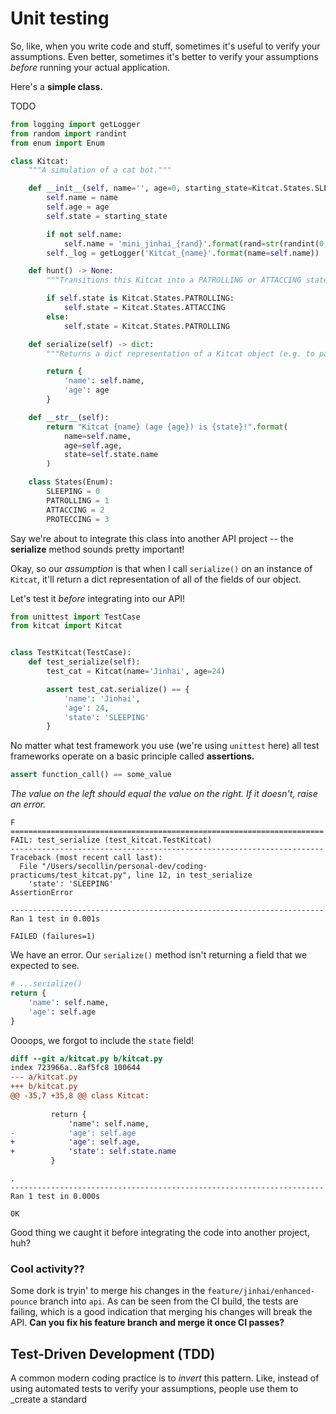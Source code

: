 # Unit testing
So, like, when you write code and stuff, sometimes it's useful to verify your assumptions. Even better, sometimes it's better to verify your assumptions _before_ running your actual application.

Here's a **simple class.**

TODO
```python
from logging import getLogger
from random import randint
from enum import Enum

class Kitcat:
    """A simulation of a cat bot."""

    def __init__(self, name='', age=0, starting_state=Kitcat.States.SLEEPING):
        self.name = name
        self.age = age
        self.state = starting_state

        if not self.name:
            self.name = 'mini_jinhai_{rand}'.format(rand=str(randint(0, 10000)))
        self._log = getLogger('Kitcat_{name}'.format(name=self.name))

    def hunt() -> None:
        """Transitions this Kitcat into a PATROLLING or ATTACCING state."""

        if self.state is Kitcat.States.PATROLLING:
            self.state = Kitcat.States.ATTACCING
        else:
            self.state = Kitcat.States.PATROLLING

    def serialize(self) -> dict:
        """Returns a dict representation of a Kitcat object (e.g. to pass into Flask's jsonify())"""

        return {
            'name': self.name,
            'age': age
        }

    def __str__(self):
        return "Kitcat {name} (age {age}) is {state}!".format(
            name=self.name,
            age=self.age,
            state=self.state.name
        )

    class States(Enum):
        SLEEPING = 0
        PATROLLING = 1
        ATTACCING = 2
        PROTECCING = 3
```

Say we're about to integrate this class into another API project -- the **serialize** method sounds pretty important!

Okay, so our _assumption_ is that when I call `serialize()` on an instance of `Kitcat`, it'll return a dict representation of all of the fields of our object.

Let's test it _before_ integrating into our API!

```python
from unittest import TestCase
from kitcat import Kitcat


class TestKitcat(TestCase):
    def test_serialize(self):
        test_cat = Kitcat(name='Jinhai', age=24)

        assert test_cat.serialize() == {
            'name': 'Jinhai',
            'age': 24,
            'state': 'SLEEPING'
        }
```

No matter what test framework you use (we're using `unittest` here) all test frameworks operate on a basic principle called **assertions.**

```python
assert function_call() == some_value
```

_The value on the left should equal the value on the right. If it doesn't, raise an error._

```
F
======================================================================
FAIL: test_serialize (test_kitcat.TestKitcat)
----------------------------------------------------------------------
Traceback (most recent call last):
  File "/Users/secollin/personal-dev/coding-practicums/test_kitcat.py", line 12, in test_serialize
    'state': 'SLEEPING'
AssertionError

----------------------------------------------------------------------
Ran 1 test in 0.001s

FAILED (failures=1)
```

We have an error. Our `serialize()` method isn't returning a field that we expected to see.

```python
# ...serialize()
return {
    'name': self.name,
    'age': self.age
}
```

Oooops, we forgot to include the `state` field!

```diff
diff --git a/kitcat.py b/kitcat.py
index 723966a..8af5fc8 100644
--- a/kitcat.py
+++ b/kitcat.py
@@ -35,7 +35,8 @@ class Kitcat:
 
         return {
             'name': self.name,
-            'age': self.age
+            'age': self.age,
+            'state': self.state.name
         }
```

```
.
----------------------------------------------------------------------
Ran 1 test in 0.000s

OK
```

Good thing we caught it before integrating the code into another project, huh?

### Cool activity??
Some dork is tryin' to merge his changes in the `feature/jinhai/enhanced-pounce` branch into `api`. As can be seen from the CI build, the tests are failing, which is a good indication that merging his changes will break the API. **Can you fix his feature branch and merge it once CI passes?**

## Test-Driven Development (TDD)
A common modern coding practice is to _invert_ this pattern. Like, instead of using automated tests to verify your assumptions, people use them to _create a standard
